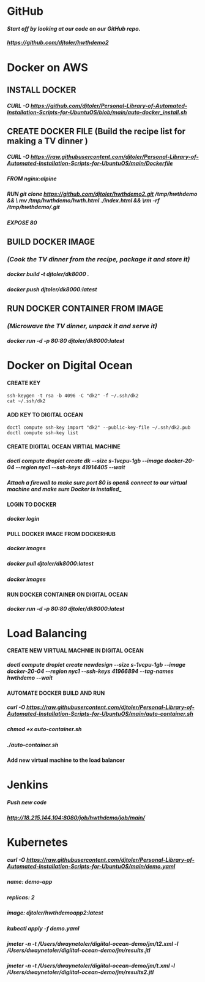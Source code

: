 # GitHub

#### _Start off by looking at our code on our GitHub repo._ 

##### https://github.com/djtoler/hwthdemo2

# Docker on AWS

## INSTALL DOCKER

##### CURL -O https://github.com/djtoler/Personal-Library-of-Automated-Installation-Scripts-for-UbuntuOS/blob/main/auto-docker_install.sh

## CREATE DOCKER FILE (Build the recipe list for making a TV dinner )

##### CURL -O https://raw.githubusercontent.com/djtoler/Personal-Library-of-Automated-Installation-Scripts-for-UbuntuOS/main/Dockerfile

##### FROM nginx:alpine

##### RUN git clone https://github.com/djtoler/hwthdemo2.git /tmp/hwthdemo && \ mv /tmp/hwthdemo/hwth.html ./index.html && \rm -rf /tmp/hwthdemo/.git

##### EXPOSE 80

## BUILD DOCKER IMAGE 
### _(Cook the TV dinner from the recipe, package it and store it)_

##### docker build -t djtoler/dk8000 .
##### docker push djtoler/dk8000:latest

## RUN DOCKER CONTAINER FROM IMAGE 
### _(Microwave the TV dinner, unpack it and serve it)_

##### docker run -d -p 80:80 djtoler/dk8000:latest


# Docker on Digital Ocean

#### CREATE KEY
    ssh-keygen -t rsa -b 4096 -C "dk2" -f ~/.ssh/dk2
    cat ~/.ssh/dk2

#### ADD KEY TO DIGITAL OCEAN
    doctl compute ssh-key import "dk2" --public-key-file ~/.ssh/dk2.pub
    doctl compute ssh-key list

#### CREATE DIGITAL OCEAN VIRTIAL MACHINE
##### doctl compute droplet create dk --size s-1vcpu-1gb --image docker-20-04 --region nyc1 --ssh-keys 41914405 --wait

##### _Attach a firewall to make sure port 80 is open_& connect to our virtual machine and make sure Docker is installed_

#### LOGIN TO DOCKER
##### docker login

#### PULL DOCKER IMAGE FROM DOCKERHUB
##### docker images
##### docker pull djtoler/dk8000:latest
##### docker images

#### RUN DOCKER CONTAINER ON DIGITAL OCEAN
##### docker run -d -p 80:80 djtoler/dk8000:latest



# Load Balancing

#### CREATE NEW VIRTUAL MACHNIE IN DIGITAL OCEAN
##### doctl compute droplet create newdesign --size s-1vcpu-1gb --image docker-20-04 --region nyc1 --ssh-keys 41966894 --tag-names hwthdemo --wait

#### AUTOMATE DOCKER BUILD AND RUN
##### curl -O https://raw.githubusercontent.com/djtoler/Personal-Library-of-Automated-Installation-Scripts-for-UbuntuOS/main/auto-container.sh
##### chmod +x auto-container.sh
##### ./auto-container.sh

#### Add new virtual machine to the load balancer

# Jenkins
##### Push new code
##### http://18.215.144.104:8080/job/hwthdemo/job/main/

# Kubernetes

##### curl -O https://raw.githubusercontent.com/djtoler/Personal-Library-of-Automated-Installation-Scripts-for-UbuntuOS/main/demo.yaml

##### _name: demo-app_
##### _replicas: 2_
##### _image: djtoler/hwthdemoapp2:latest_

##### kubectl apply -f demo.yaml

#####   jmeter -n -t /Users/dwaynetoler/digiital-ocean-demo/jm/t2.xml -l /Users/dwaynetoler/digiital-ocean-demo/jm/results.jtl

##### jmeter -n -t /Users/dwaynetoler/digiital-ocean-demo/jm/t.xml -l /Users/dwaynetoler/digiital-ocean-demo/jm/results2.jtl
